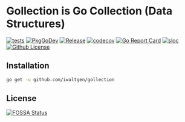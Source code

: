 # Gollection is Go Collection (Data Structures)

[![tests](https://github.com/iwaltgen/gollection/workflows/tests/badge.svg)](https://github.com/iwaltgen/gollection/actions)
[![PkgGoDev](https://pkg.go.dev/badge/github.com/iwaltgen/gollection)](https://pkg.go.dev/github.com/iwaltgen/gollection)
[![Release](https://img.shields.io/github/release/iwaltgen/gollection.svg)](https://github.com/iwaltgen/gollection/releases/latest)
[![codecov](https://codecov.io/gh/iwaltgen/gollection/branch/master/graph/badge.svg)](https://codecov.io/gh/iwaltgen/gollection)
[![Go Report Card](https://goreportcard.com/badge/github.com/iwaltgen/gollection)](https://goreportcard.com/report/github.com/iwaltgen/gollection)
[![sloc](https://sloc.xyz/github/iwaltgen/gollection)](https://github.com/boyter/scc/)
[![Github License](https://img.shields.io/github/license/iwaltgen/gollection)](https://github.com/iwaltgen/gollection/blob/master/LICENSE)
<!-- [![FOSSA Status](https://app.fossa.com/api/projects/git%2Bgithub.com%2Fiwaltgen%2Fgollection.svg?type=shield)](https://app.fossa.com/projects/git%2Bgithub.com%2Fiwaltgen%2Fgollection?ref=badge_shield) -->

## Installation

```sh
go get -u github.com/iwaltgen/gollection
```

## License

[![FOSSA Status](https://app.fossa.com/api/projects/git%2Bgithub.com%2Fiwaltgen%2Fgollection.svg?type=large)](https://app.fossa.com/projects/git%2Bgithub.com%2Fiwaltgen%2Fgollection?ref=badge_large)
